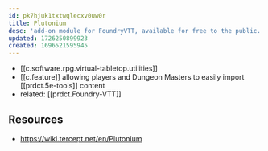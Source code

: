 ```yaml
---
id: pk7hjuk1txtwqlecxv0uw0r
title: Plutonium
desc: 'add-on module for FoundryVTT, available for free to the public.'
updated: 1726250899923
created: 1696521595945
---
```


- [[c.software.rpg.virtual-tabletop.utilities]]
- [[c.feature]] allowing players and Dungeon Masters to easily import [[prdct.5e-tools]] content
- related: [[prdct.Foundry-VTT]]

## Resources

- https://wiki.tercept.net/en/Plutonium